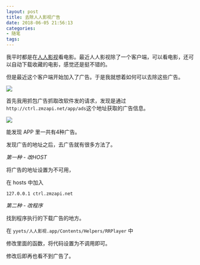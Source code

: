 ```yaml
---
layout: post
title: 去除人人影视广告
date: 2018-06-05 21:56:13
categories: 
- 随笔
tags: 
---
```


我平时都是在[人人影视](http://www.zimuzu.tv/)看电影。最近人人影视除了一个客户端，可以看电影，还可以自动下载收藏的电影，感觉还是挺不错的。

但是最近这个客户端开始加入了广告。于是我就想着如何可以去除这些广告。

![](http://pics.naaln.com/blog/2019-01-14-031633.jpg)

首先我用抓包广告抓取改软件发的请求，发现是通过`http://ctrl.zmzapi.net/app/ads`这个地址获取的广告信息。

![](http://pics.naaln.com/blog/2019-01-14-031635.jpg)

能发现 APP 里一共有4种广告。

发现广告的地址之后，去广告就有很多方法了。

*第一种 - 改HOST*

将广告的地址设置为不可用，

在 hosts 中加入 

```
127.0.0.1 ctrl.zmzapi.net
```

*第二种 - 改程序*

找到程序执行的下载广告的地方。

在 `yyets/人人影视.app/Contents/Helpers/RRPlayer` 中

修改里面的函数，将代码设置为不调用即可。

修改后即再也看不到广告了。